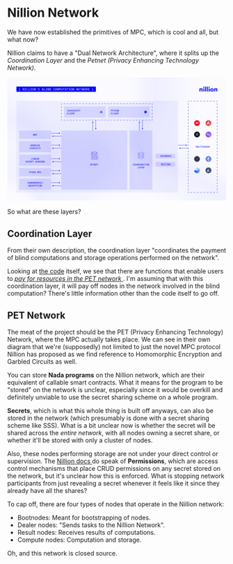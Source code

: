 # Nillion Network

We have now established the primitives of MPC, which is cool and all, but what now? 

Nillion claims to have a "Dual Network Architecture", where it splits up the _Coordination Layer_ and the _Petnet (Privacy Enhancing Technology Network)_.

![Nillion_Network.png](Nillion_Network.png)

So what are these layers?

## Coordination Layer

From their own description, the coordination layer "coordinates the payment of blind computations and storage operations performed on the network". 

Looking at [the code](https://github.com/NillionNetwork/nilchain) itself, we see that there are functions that enable users to [_pay for resources in the PET network_ ](https://github.com/NillionNetwork/nilchain/blob/2271bbef8e43e897e6c4ad33aed1a2e6adf9221f/proto/nillion/meta/v1/tx.proto#L17). I'm assuming that with this coordination layer, it will pay off nodes in the network involved in the blind computation? There's little information other than the code itself to go off.

## PET Network

The meat of the project should be the PET (Privacy Enhancing Technology) Network, where the MPC actually takes place. We can see in their own diagram that we're (supposedly) not limited to just the novel MPC protocol Nillion has proposed as we find reference to Homomorphic Encryption and Garbled Circuits as well.

You can store **Nada programs** on the Nillion network, which are their equivalent of callable smart contracts. What it means for the program to be "stored" on the network is unclear, especially since it would be overkill and definitely unviable to use the secret sharing scheme on a whole program.

**Secrets**, which is what this whole thing is built off anyways, can also be stored in the network (which presumably is done with a secret sharing scheme like SSS). What is a bit unclear now is whether the secret will be shared across the _entire network_, with all nodes owning a secret share, or whether it'll be stored with only a cluster of nodes.

Also, these nodes performing storage are not under your direct control or supervision. The [Nillion docs ](https://docs.nillion.com/concepts) do speak of **Permissions**, which are access control mechanisms that place CRUD permissions on any secret stored on the network, but it's unclear how this is enforced. What is stopping network participants from just revealing a secret whenever it feels like it since they already have all the shares?

To cap off, there are four types of nodes that operate in the Nillion network:
- Bootnodes: Meant for bootstrapping of nodes.
- Dealer nodes: "Sends tasks to the Nillion Network".
- Result nodes: Receives results of computations.
- Compute nodes:  Computation and storage. 

Oh, and this network is closed source. 


